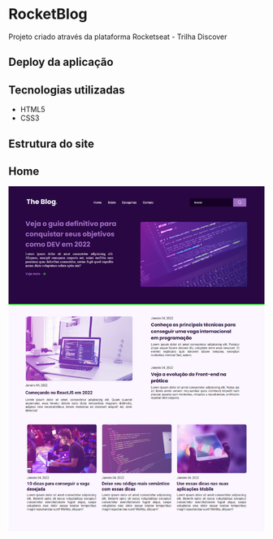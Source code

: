 # RocketBlog
Projeto criado através da plataforma Rocketseat - Trilha Discover

## Deploy da aplicação


## Tecnologias utilizadas
+ HTML5
+ CSS3

## Estrutura do site


## Home 

<img src=".github/project.png">


